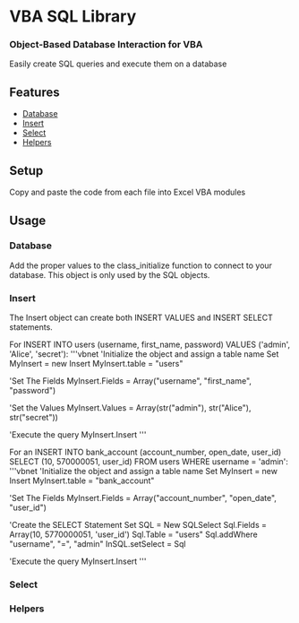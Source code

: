 VBA SQL Library
=====================

### Object-Based Database Interaction for VBA

Easily create SQL queries and execute them on a database

Features
--------
 * [Database](#database)
 * [Insert](#insert)
 * [Select](#select)
 * [Helpers](#helpers)
 
 Setup
-----

 Copy and paste the code from each file into Excel VBA modules
 
 Usage
-----

### Database
Add the proper values to the class_initialize function to connect to your database. This object is only used by the SQL objects.

### Insert
The Insert object can create both INSERT VALUES and INSERT SELECT statements.

For INSERT INTO users (username, first_name, password) VALUES ('admin', 'Alice', 'secret'):
'''vbnet
'Initialize the object and assign a table name
Set MyInsert = new Insert
MyInsert.table = "users"

'Set The Fields
MyInsert.Fields = Array("username", "first_name", "password")

'Set the Values
MyInsert.Values = Array(str("admin"), str("Alice"), str("secret"))

'Execute the query
MyInsert.Insert
'''

For an INSERT INTO bank_account (account_number, open_date, user_id) SELECT (10, 570000051, user_id) FROM users WHERE username = 'admin':
'''vbnet
'Initialize the object and assign a table name
Set MyInsert = new Insert
MyInsert.table = "bank_account"

'Set The Fields
MyInsert.Fields = Array("account_number", "open_date", "user_id")

'Create the SELECT Statement
Set SQL = New SQLSelect
Sql.Fields = Array(10, 5770000051, 'user_id')
Sql.Table = "users"
Sql.addWhere "username", "=", "admin"
InSQL.setSelect = Sql

'Execute the query
MyInsert.Insert
'''


### Select

### Helpers

